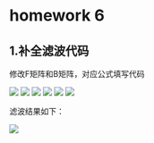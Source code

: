 # homework 6

## 1.补全滤波代码

修改F矩阵和B矩阵，对应公式填写代码

<img src="imgs/1.1.png"> 
<img src="imgs/1.2.png"> 
<img src="imgs/1.3.png"> 
<img src="imgs/1.4.png"> 
<img src="imgs/1.5.png"> 
<img src="imgs/1.6.png"> 

滤波结果如下：

<img src="imgs/1.7.png"> 

